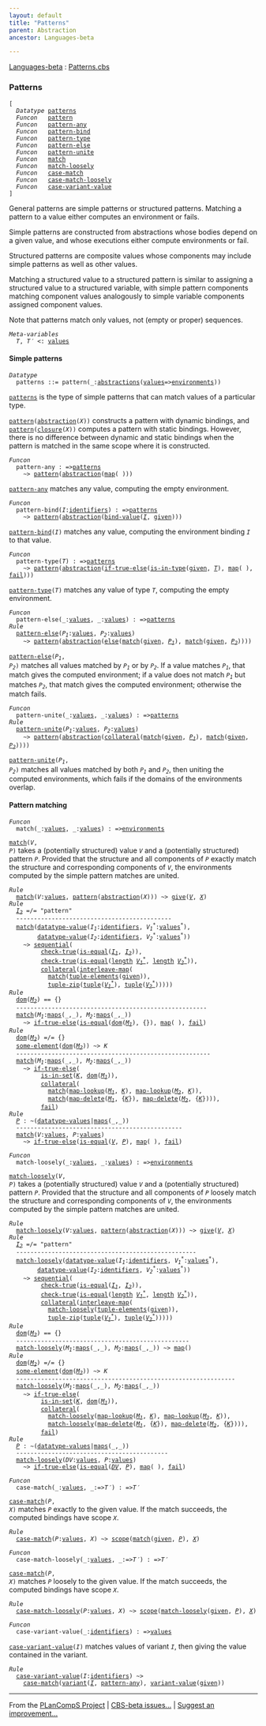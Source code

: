 ```yaml
---
layout: default
title: "Patterns"
parent: Abstraction
ancestor: Languages-beta

---
```


[Languages-beta] : [Patterns.cbs]

### Patterns

<div class="highlighter-rouge"><pre class="highlight"><code>[
  <i class="keyword">Datatype</i> <span class="name"><a href="#Name_patterns">patterns</a></span>
  <i class="keyword">Funcon</i>   <span class="name"><a href="#Name_pattern">pattern</a></span>
  <i class="keyword">Funcon</i>   <span class="name"><a href="#Name_pattern-any">pattern-any</a></span>
  <i class="keyword">Funcon</i>   <span class="name"><a href="#Name_pattern-bind">pattern-bind</a></span>
  <i class="keyword">Funcon</i>   <span class="name"><a href="#Name_pattern-type">pattern-type</a></span>
  <i class="keyword">Funcon</i>   <span class="name"><a href="#Name_pattern-else">pattern-else</a></span>
  <i class="keyword">Funcon</i>   <span class="name"><a href="#Name_pattern-unite">pattern-unite</a></span>
  <i class="keyword">Funcon</i>   <span class="name"><a href="#Name_match">match</a></span>
  <i class="keyword">Funcon</i>   <span class="name"><a href="#Name_match-loosely">match-loosely</a></span>
  <i class="keyword">Funcon</i>   <span class="name"><a href="#Name_case-match">case-match</a></span>
  <i class="keyword">Funcon</i>   <span class="name"><a href="#Name_case-match-loosely">case-match-loosely</a></span>
  <i class="keyword">Funcon</i>   <span class="name"><a href="#Name_case-variant-value">case-variant-value</a></span>
]</code></pre></div>



  General patterns are simple patterns or structured patterns.
  Matching a pattern to a value either computes an environment or fails.

  Simple patterns are constructed from abstractions whose bodies depend on 
  a given value, and whose executions either compute environments or fail.

  Structured patterns are composite values whose components may include
  simple patterns as well as other values.

  Matching a structured value to a structured pattern is similar to assigning 
  a structured value to a structured variable, with simple pattern components 
  matching component values analogously to simple variable components assigned
  component values.
  
  Note that patterns match only values, not (empty or proper) sequences.



<div class="highlighter-rouge"><pre class="highlight"><code><i class="keyword">Meta-variables</i>
  <span id="PartVariable_T"><i class="var">T</i></span>, <span id="PartVariable_T'"><i class="var">T&prime;</i></span> <: <span class="name"><a href="../../../../../Value-Types/index.html#Name_values">values</a></span></code></pre></div>



#### Simple patterns

<div class="highlighter-rouge"><pre class="highlight"><code><i class="keyword">Datatype</i>
  <span class="name"><span id="Name_patterns">patterns</span></span> ::= <span id="Name_pattern">pattern</span>(_:<span class="name"><a href="../../../../Generic/index.html#Name_abstractions">abstractions</a></span>(<span class="name"><a href="../../../../../Value-Types/index.html#Name_values">values</a></span>=><span class="name"><a href="../../../../../../Computations/Normal/Binding/index.html#Name_environments">environments</a></span>))</code></pre></div>

  
  <code><span class="name"><a href="#Name_patterns">patterns</a></span></code> is the type of simple patterns that can match values of a
  particular type.
   
  <code><span class="name"><a href="#Name_pattern">pattern</a></span>(<span class="name"><a href="../../../../Generic/index.html#Name_abstraction">abstraction</a></span>(<i class="var">X</i>))</code> constructs a pattern with dynamic bindings, and
  <code><span class="name"><a href="#Name_pattern">pattern</a></span>(<span class="name"><a href="../../../../Generic/index.html#Name_closure">closure</a></span>(<i class="var">X</i>))</code> computes a pattern with static bindings. However,
  there is no difference between dynamic and static bindings when the pattern
  is matched in the same scope where it is constructed.



<div class="highlighter-rouge"><pre class="highlight"><code><i class="keyword">Funcon</i>
  <span class="name"><span id="Name_pattern-any">pattern-any</span></span> : =><span class="name"><a href="#Name_patterns">patterns</a></span>
    ~> <span class="name"><a href="#Name_pattern">pattern</a></span>(<span class="name"><a href="../../../../Generic/index.html#Name_abstraction">abstraction</a></span>(<span class="name"><a href="../../../../../Composite/Maps/index.html#Name_map">map</a></span>( )))</code></pre></div>


  <code><span class="name"><a href="#Name_pattern-any">pattern-any</a></span></code> matches any value, computing the empty environment.



<div class="highlighter-rouge"><pre class="highlight"><code><i class="keyword">Funcon</i>
  <span class="name"><span id="Name_pattern-bind">pattern-bind</span></span>(<span id="Variable247_I"><i class="var">I</i></span>:<span class="name"><a href="../../../../../../Computations/Normal/Binding/index.html#Name_identifiers">identifiers</a></span>) : =><span class="name"><a href="#Name_patterns">patterns</a></span>
    ~> <span class="name"><a href="#Name_pattern">pattern</a></span>(<span class="name"><a href="../../../../Generic/index.html#Name_abstraction">abstraction</a></span>(<span class="name"><a href="../../../../../../Computations/Normal/Binding/index.html#Name_bind-value">bind-value</a></span>(<a href="#Variable247_I"><i class="var">I</i></a>, <span class="name"><a href="../../../../../../Computations/Normal/Giving/index.html#Name_given">given</a></span>)))</code></pre></div>


  <code><span class="name"><a href="#Name_pattern-bind">pattern-bind</a></span>(<i class="var">I</i>)</code> matches any value, computing the environment binding <code><i class="var">I</i></code>
  to that value.



<div class="highlighter-rouge"><pre class="highlight"><code><i class="keyword">Funcon</i>
  <span class="name"><span id="Name_pattern-type">pattern-type</span></span>(<span id="Variable337_T"><i class="var">T</i></span>) : =><span class="name"><a href="#Name_patterns">patterns</a></span>
    ~> <span class="name"><a href="#Name_pattern">pattern</a></span>(<span class="name"><a href="../../../../Generic/index.html#Name_abstraction">abstraction</a></span>(<span class="name"><a href="../../../../../../Computations/Normal/Flowing/index.html#Name_if-true-else">if-true-else</a></span>(<span class="name"><a href="../../../../../Value-Types/index.html#Name_is-in-type">is-in-type</a></span>(<span class="name"><a href="../../../../../../Computations/Normal/Giving/index.html#Name_given">given</a></span>, <a href="#Variable337_T"><i class="var">T</i></a>), <span class="name"><a href="../../../../../Composite/Maps/index.html#Name_map">map</a></span>( ), <span class="name"><a href="../../../../../../Computations/Abnormal/Failing/index.html#Name_fail">fail</a></span>)))</code></pre></div>


  <code><span class="name"><a href="#Name_pattern-type">pattern-type</a></span>(<i class="var">T</i>)</code> matches any value of type <code><i class="var">T</i></code>, computing the empty
  environment.

<div class="highlighter-rouge"><pre class="highlight"><code><i class="keyword">Funcon</i>
  <span class="name"><span id="Name_pattern-else">pattern-else</span></span>(_:<span class="name"><a href="../../../../../Value-Types/index.html#Name_values">values</a></span>, _:<span class="name"><a href="../../../../../Value-Types/index.html#Name_values">values</a></span>) : =><span class="name"><a href="#Name_patterns">patterns</a></span>
<i class="keyword">Rule</i>
  <span class="name"><a href="#Name_pattern-else">pattern-else</a></span>(<span id="Variable471_P1"><i class="var">P<sub class="sub">1</sub></i></span>:<span class="name"><a href="../../../../../Value-Types/index.html#Name_values">values</a></span>, <span id="Variable480_P2"><i class="var">P<sub class="sub">2</sub></i></span>:<span class="name"><a href="../../../../../Value-Types/index.html#Name_values">values</a></span>)
    ~> <span class="name"><a href="#Name_pattern">pattern</a></span>(<span class="name"><a href="../../../../Generic/index.html#Name_abstraction">abstraction</a></span>(<span class="name"><a href="../../../../../../Computations/Abnormal/Failing/index.html#Name_else">else</a></span>(<span class="name"><a href="#Name_match">match</a></span>(<span class="name"><a href="../../../../../../Computations/Normal/Giving/index.html#Name_given">given</a></span>, <a href="#Variable471_P1"><i class="var">P<sub class="sub">1</sub></i></a>), <span class="name"><a href="#Name_match">match</a></span>(<span class="name"><a href="../../../../../../Computations/Normal/Giving/index.html#Name_given">given</a></span>, <a href="#Variable480_P2"><i class="var">P<sub class="sub">2</sub></i></a>))))</code></pre></div>


  <code><span class="name"><a href="#Name_pattern-else">pattern-else</a></span>(<i class="var">P<sub class="sub">1</sub></i>, <i class="var">P<sub class="sub">2</sub></i>)</code> matches all values matched by <code><i class="var">P<sub class="sub">1</sub></i></code> or by <code><i class="var">P<sub class="sub">2</sub></i></code>.
  If a value matches <code><i class="var">P<sub class="sub">1</sub></i></code>, that match gives the computed environment;
  if a value does not match <code><i class="var">P<sub class="sub">1</sub></i></code> but matches <code><i class="var">P<sub class="sub">2</sub></i></code>, that match gives 
  the computed environment; otherwise the match fails.

<div class="highlighter-rouge"><pre class="highlight"><code><i class="keyword">Funcon</i>
  <span class="name"><span id="Name_pattern-unite">pattern-unite</span></span>(_:<span class="name"><a href="../../../../../Value-Types/index.html#Name_values">values</a></span>, _:<span class="name"><a href="../../../../../Value-Types/index.html#Name_values">values</a></span>) : =><span class="name"><a href="#Name_patterns">patterns</a></span>
<i class="keyword">Rule</i>
  <span class="name"><a href="#Name_pattern-unite">pattern-unite</a></span>(<span id="Variable687_P1"><i class="var">P<sub class="sub">1</sub></i></span>:<span class="name"><a href="../../../../../Value-Types/index.html#Name_values">values</a></span>, <span id="Variable696_P2"><i class="var">P<sub class="sub">2</sub></i></span>:<span class="name"><a href="../../../../../Value-Types/index.html#Name_values">values</a></span>)
    ~> <span class="name"><a href="#Name_pattern">pattern</a></span>(<span class="name"><a href="../../../../Generic/index.html#Name_abstraction">abstraction</a></span>(<span class="name"><a href="../../../../../../Computations/Normal/Binding/index.html#Name_collateral">collateral</a></span>(<span class="name"><a href="#Name_match">match</a></span>(<span class="name"><a href="../../../../../../Computations/Normal/Giving/index.html#Name_given">given</a></span>, <a href="#Variable687_P1"><i class="var">P<sub class="sub">1</sub></i></a>), <span class="name"><a href="#Name_match">match</a></span>(<span class="name"><a href="../../../../../../Computations/Normal/Giving/index.html#Name_given">given</a></span>, <a href="#Variable696_P2"><i class="var">P<sub class="sub">2</sub></i></a>))))</code></pre></div>


  <code><span class="name"><a href="#Name_pattern-unite">pattern-unite</a></span>(<i class="var">P<sub class="sub">1</sub></i>, <i class="var">P<sub class="sub">2</sub></i>)</code> matches all values matched by both <code><i class="var">P<sub class="sub">1</sub></i></code> and <code><i class="var">P<sub class="sub">2</sub></i></code>,
  then uniting the computed environments, which fails if the domains of the
  environments overlap.



#### Pattern matching

<div class="highlighter-rouge"><pre class="highlight"><code><i class="keyword">Funcon</i>
  <span class="name"><span id="Name_match">match</span></span>(_:<span class="name"><a href="../../../../../Value-Types/index.html#Name_values">values</a></span>, _:<span class="name"><a href="../../../../../Value-Types/index.html#Name_values">values</a></span>) : =><span class="name"><a href="../../../../../../Computations/Normal/Binding/index.html#Name_environments">environments</a></span></code></pre></div>

  <code><span class="name"><a href="#Name_match">match</a></span>(<i class="var">V</i>, <i class="var">P</i>)</code> takes a (potentially structured) value <code><i class="var">V</i></code> and a
  (potentially structured) pattern <code><i class="var">P</i></code>. Provided that the structure and all
  components of <code><i class="var">P</i></code> exactly match the structure and corresponding components
  of <code><i class="var">V</i></code>, the environments computed by the simple pattern matches are united.

<div class="highlighter-rouge"><pre class="highlight"><code><i class="keyword">Rule</i>
  <span class="name"><a href="#Name_match">match</a></span>(<span id="Variable967_V"><i class="var">V</i></span>:<span class="name"><a href="../../../../../Value-Types/index.html#Name_values">values</a></span>, <span class="name"><a href="#Name_pattern">pattern</a></span>(<span class="name"><a href="../../../../Generic/index.html#Name_abstraction">abstraction</a></span>(<span id="Variable977_X"><i class="var">X</i></span>))) ~> <span class="name"><a href="../../../../../../Computations/Normal/Giving/index.html#Name_give">give</a></span>(<a href="#Variable967_V"><i class="var">V</i></a>, <a href="#Variable977_X"><i class="var">X</i></a>)
<i class="keyword">Rule</i>
  <a href="#Variable1067_I2"><i class="var">I<sub class="sub">2</sub></i></a> =/= "pattern"
  --------------------------------------------
  <span class="name"><a href="#Name_match">match</a></span>(<span class="name"><a href="../../../../../Composite/Datatypes/index.html#Name_datatype-value">datatype-value</a></span>(<span id="Variable1038_I1"><i class="var">I<sub class="sub">1</sub></i></span>:<span class="name"><a href="../../../../../../Computations/Normal/Binding/index.html#Name_identifiers">identifiers</a></span>, <span id="Variable1048_V1*"><i class="var">V<sub class="sub">1</sub><sup class="sup">*</sup></i></span>:<span class="name"><a href="../../../../../Value-Types/index.html#Name_values">values</a></span><sup class="sup">*</sup>),
        <span class="name"><a href="../../../../../Composite/Datatypes/index.html#Name_datatype-value">datatype-value</a></span>(<span id="Variable1067_I2"><i class="var">I<sub class="sub">2</sub></i></span>:<span class="name"><a href="../../../../../../Computations/Normal/Binding/index.html#Name_identifiers">identifiers</a></span>, <span id="Variable1077_V2*"><i class="var">V<sub class="sub">2</sub><sup class="sup">*</sup></i></span>:<span class="name"><a href="../../../../../Value-Types/index.html#Name_values">values</a></span><sup class="sup">*</sup>))
    ~> <span class="name"><a href="../../../../../../Computations/Normal/Flowing/index.html#Name_sequential">sequential</a></span>(
         <span class="name"><a href="../../../../../../Computations/Abnormal/Failing/index.html#Name_check-true">check-true</a></span>(<span class="name"><a href="../../../../../Value-Types/index.html#Name_is-equal">is-equal</a></span>(<a href="#Variable1038_I1"><i class="var">I<sub class="sub">1</sub></i></a>, <a href="#Variable1067_I2"><i class="var">I<sub class="sub">2</sub></i></a>)),
         <span class="name"><a href="../../../../../../Computations/Abnormal/Failing/index.html#Name_check-true">check-true</a></span>(<span class="name"><a href="../../../../../Value-Types/index.html#Name_is-equal">is-equal</a></span>(<span class="name"><a href="../../../../../Composite/Sequences/index.html#Name_length">length</a></span> <a href="#Variable1048_V1*"><i class="var">V<sub class="sub">1</sub><sup class="sup">*</sup></i></a>, <span class="name"><a href="../../../../../Composite/Sequences/index.html#Name_length">length</a></span> <a href="#Variable1077_V2*"><i class="var">V<sub class="sub">2</sub><sup class="sup">*</sup></i></a>)),
         <span class="name"><a href="../../../../../../Computations/Normal/Binding/index.html#Name_collateral">collateral</a></span>(<span class="name"><a href="../../../../../../Computations/Normal/Giving/index.html#Name_interleave-map">interleave-map</a></span>(
           <span class="name"><a href="#Name_match">match</a></span>(<span class="name"><a href="../../../../../Composite/Tuples/index.html#Name_tuple-elements">tuple-elements</a></span>(<span class="name"><a href="../../../../../../Computations/Normal/Giving/index.html#Name_given">given</a></span>)),
           <span class="name"><a href="../../../../../Composite/Tuples/index.html#Name_tuple-zip">tuple-zip</a></span>(<span class="name"><a href="../../../../../Composite/Tuples/index.html#Name_tuple">tuple</a></span>(<a href="#Variable1048_V1*"><i class="var">V<sub class="sub">1</sub><sup class="sup">*</sup></i></a>), <span class="name"><a href="../../../../../Composite/Tuples/index.html#Name_tuple">tuple</a></span>(<a href="#Variable1077_V2*"><i class="var">V<sub class="sub">2</sub><sup class="sup">*</sup></i></a>)))))
<i class="keyword">Rule</i>
  <span class="name"><a href="../../../../../Composite/Maps/index.html#Name_dom">dom</a></span>(<a href="#Variable1287_M2"><i class="var">M<sub class="sub">2</sub></i></a>) == {}
  ------------------------------------------------------
  <span class="name"><a href="#Name_match">match</a></span>(<span id="Variable1264_M1"><i class="var">M<sub class="sub">1</sub></i></span>:<span class="name"><a href="../../../../../Composite/Maps/index.html#Name_maps">maps</a></span>(_,_), <span id="Variable1287_M2"><i class="var">M<sub class="sub">2</sub></i></span>:<span class="name"><a href="../../../../../Composite/Maps/index.html#Name_maps">maps</a></span>(_,_))
    ~> <span class="name"><a href="../../../../../../Computations/Normal/Flowing/index.html#Name_if-true-else">if-true-else</a></span>(<span class="name"><a href="../../../../../Value-Types/index.html#Name_is-equal">is-equal</a></span>(<span class="name"><a href="../../../../../Composite/Maps/index.html#Name_dom">dom</a></span>(<a href="#Variable1264_M1"><i class="var">M<sub class="sub">1</sub></i></a>), {}), <span class="name"><a href="../../../../../Composite/Maps/index.html#Name_map">map</a></span>( ), <span class="name"><a href="../../../../../../Computations/Abnormal/Failing/index.html#Name_fail">fail</a></span>)
<i class="keyword">Rule</i>
  <span class="name"><a href="../../../../../Composite/Maps/index.html#Name_dom">dom</a></span>(<a href="#Variable1435_M2"><i class="var">M<sub class="sub">2</sub></i></a>) =/= {}
  <span class="name"><a href="../../../../../Composite/Sets/index.html#Name_some-element">some-element</a></span>(<span class="name"><a href="../../../../../Composite/Maps/index.html#Name_dom">dom</a></span>(<a href="#Variable1435_M2"><i class="var">M<sub class="sub">2</sub></i></a>)) ~> <span id="Variable1399_K"><i class="var">K</i></span>
  -------------------------------------------------------
  <span class="name"><a href="#Name_match">match</a></span>(<span id="Variable1412_M1"><i class="var">M<sub class="sub">1</sub></i></span>:<span class="name"><a href="../../../../../Composite/Maps/index.html#Name_maps">maps</a></span>(_,_), <span id="Variable1435_M2"><i class="var">M<sub class="sub">2</sub></i></span>:<span class="name"><a href="../../../../../Composite/Maps/index.html#Name_maps">maps</a></span>(_,_))
    ~> <span class="name"><a href="../../../../../../Computations/Normal/Flowing/index.html#Name_if-true-else">if-true-else</a></span>(
         <span class="name"><a href="../../../../../Composite/Sets/index.html#Name_is-in-set">is-in-set</a></span>(<a href="#Variable1399_K"><i class="var">K</i></a>, <span class="name"><a href="../../../../../Composite/Maps/index.html#Name_dom">dom</a></span>(<a href="#Variable1412_M1"><i class="var">M<sub class="sub">1</sub></i></a>)),
         <span class="name"><a href="../../../../../../Computations/Normal/Binding/index.html#Name_collateral">collateral</a></span>(
           <span class="name"><a href="#Name_match">match</a></span>(<span class="name"><a href="../../../../../Composite/Maps/index.html#Name_map-lookup">map-lookup</a></span>(<a href="#Variable1412_M1"><i class="var">M<sub class="sub">1</sub></i></a>, <a href="#Variable1399_K"><i class="var">K</i></a>), <span class="name"><a href="../../../../../Composite/Maps/index.html#Name_map-lookup">map-lookup</a></span>(<a href="#Variable1435_M2"><i class="var">M<sub class="sub">2</sub></i></a>, <a href="#Variable1399_K"><i class="var">K</i></a>)),
           <span class="name"><a href="#Name_match">match</a></span>(<span class="name"><a href="../../../../../Composite/Maps/index.html#Name_map-delete">map-delete</a></span>(<a href="#Variable1412_M1"><i class="var">M<sub class="sub">1</sub></i></a>, {<a href="#Variable1399_K"><i class="var">K</i></a>}), <span class="name"><a href="../../../../../Composite/Maps/index.html#Name_map-delete">map-delete</a></span>(<a href="#Variable1435_M2"><i class="var">M<sub class="sub">2</sub></i></a>, {<a href="#Variable1399_K"><i class="var">K</i></a>}))),
         <span class="name"><a href="../../../../../../Computations/Abnormal/Failing/index.html#Name_fail">fail</a></span>)
<i class="keyword">Rule</i>
  <a href="#Variable1660_P"><i class="var">P</i></a> : ~(<span class="name"><a href="../../../../../Composite/Datatypes/index.html#Name_datatype-values">datatype-values</a></span>|<span class="name"><a href="../../../../../Composite/Maps/index.html#Name_maps">maps</a></span>(_,_))
  -----------------------------------------------
  <span class="name"><a href="#Name_match">match</a></span>(<span id="Variable1652_V"><i class="var">V</i></span>:<span class="name"><a href="../../../../../Value-Types/index.html#Name_values">values</a></span>, <span id="Variable1660_P"><i class="var">P</i></span>:<span class="name"><a href="../../../../../Value-Types/index.html#Name_values">values</a></span>)
    ~> <span class="name"><a href="../../../../../../Computations/Normal/Flowing/index.html#Name_if-true-else">if-true-else</a></span>(<span class="name"><a href="../../../../../Value-Types/index.html#Name_is-equal">is-equal</a></span>(<a href="#Variable1652_V"><i class="var">V</i></a>, <a href="#Variable1660_P"><i class="var">P</i></a>), <span class="name"><a href="../../../../../Composite/Maps/index.html#Name_map">map</a></span>( ), <span class="name"><a href="../../../../../../Computations/Abnormal/Failing/index.html#Name_fail">fail</a></span>)</code></pre></div>



<div class="highlighter-rouge"><pre class="highlight"><code><i class="keyword">Funcon</i>
  <span class="name"><span id="Name_match-loosely">match-loosely</span></span>(_:<span class="name"><a href="../../../../../Value-Types/index.html#Name_values">values</a></span>, _:<span class="name"><a href="../../../../../Value-Types/index.html#Name_values">values</a></span>) : =><span class="name"><a href="../../../../../../Computations/Normal/Binding/index.html#Name_environments">environments</a></span></code></pre></div>

  <code><span class="name"><a href="#Name_match-loosely">match-loosely</a></span>(<i class="var">V</i>, <i class="var">P</i>)</code> takes a (potentially structured) value <code><i class="var">V</i></code> and a
  (potentially structured) pattern <code><i class="var">P</i></code>. Provided that the structure and all
  components of <code><i class="var">P</i></code> loosely match the structure and corresponding components
  of <code><i class="var">V</i></code>, the environments computed by the simple pattern matches are united.

<div class="highlighter-rouge"><pre class="highlight"><code><i class="keyword">Rule</i>
  <span class="name"><a href="#Name_match-loosely">match-loosely</a></span>(<span id="Variable1827_V"><i class="var">V</i></span>:<span class="name"><a href="../../../../../Value-Types/index.html#Name_values">values</a></span>, <span class="name"><a href="#Name_pattern">pattern</a></span>(<span class="name"><a href="../../../../Generic/index.html#Name_abstraction">abstraction</a></span>(<span id="Variable1837_X"><i class="var">X</i></span>))) ~> <span class="name"><a href="../../../../../../Computations/Normal/Giving/index.html#Name_give">give</a></span>(<a href="#Variable1827_V"><i class="var">V</i></a>, <a href="#Variable1837_X"><i class="var">X</i></a>)
<i class="keyword">Rule</i>
  <a href="#Variable1927_I2"><i class="var">I<sub class="sub">2</sub></i></a> =/= "pattern"
  ---------------------------------------------------
  <span class="name"><a href="#Name_match-loosely">match-loosely</a></span>(<span class="name"><a href="../../../../../Composite/Datatypes/index.html#Name_datatype-value">datatype-value</a></span>(<span id="Variable1898_I1"><i class="var">I<sub class="sub">1</sub></i></span>:<span class="name"><a href="../../../../../../Computations/Normal/Binding/index.html#Name_identifiers">identifiers</a></span>, <span id="Variable1908_V1*"><i class="var">V<sub class="sub">1</sub><sup class="sup">*</sup></i></span>:<span class="name"><a href="../../../../../Value-Types/index.html#Name_values">values</a></span><sup class="sup">*</sup>),
        <span class="name"><a href="../../../../../Composite/Datatypes/index.html#Name_datatype-value">datatype-value</a></span>(<span id="Variable1927_I2"><i class="var">I<sub class="sub">2</sub></i></span>:<span class="name"><a href="../../../../../../Computations/Normal/Binding/index.html#Name_identifiers">identifiers</a></span>, <span id="Variable1937_V2*"><i class="var">V<sub class="sub">2</sub><sup class="sup">*</sup></i></span>:<span class="name"><a href="../../../../../Value-Types/index.html#Name_values">values</a></span><sup class="sup">*</sup>))
    ~> <span class="name"><a href="../../../../../../Computations/Normal/Flowing/index.html#Name_sequential">sequential</a></span>(
         <span class="name"><a href="../../../../../../Computations/Abnormal/Failing/index.html#Name_check-true">check-true</a></span>(<span class="name"><a href="../../../../../Value-Types/index.html#Name_is-equal">is-equal</a></span>(<a href="#Variable1898_I1"><i class="var">I<sub class="sub">1</sub></i></a>, <a href="#Variable1927_I2"><i class="var">I<sub class="sub">2</sub></i></a>)),
         <span class="name"><a href="../../../../../../Computations/Abnormal/Failing/index.html#Name_check-true">check-true</a></span>(<span class="name"><a href="../../../../../Value-Types/index.html#Name_is-equal">is-equal</a></span>(<span class="name"><a href="../../../../../Composite/Sequences/index.html#Name_length">length</a></span> <a href="#Variable1908_V1*"><i class="var">V<sub class="sub">1</sub><sup class="sup">*</sup></i></a>, <span class="name"><a href="../../../../../Composite/Sequences/index.html#Name_length">length</a></span> <a href="#Variable1937_V2*"><i class="var">V<sub class="sub">2</sub><sup class="sup">*</sup></i></a>)),
         <span class="name"><a href="../../../../../../Computations/Normal/Binding/index.html#Name_collateral">collateral</a></span>(<span class="name"><a href="../../../../../../Computations/Normal/Giving/index.html#Name_interleave-map">interleave-map</a></span>(
           <span class="name"><a href="#Name_match-loosely">match-loosely</a></span>(<span class="name"><a href="../../../../../Composite/Tuples/index.html#Name_tuple-elements">tuple-elements</a></span>(<span class="name"><a href="../../../../../../Computations/Normal/Giving/index.html#Name_given">given</a></span>)),
           <span class="name"><a href="../../../../../Composite/Tuples/index.html#Name_tuple-zip">tuple-zip</a></span>(<span class="name"><a href="../../../../../Composite/Tuples/index.html#Name_tuple">tuple</a></span>(<a href="#Variable1908_V1*"><i class="var">V<sub class="sub">1</sub><sup class="sup">*</sup></i></a>), <span class="name"><a href="../../../../../Composite/Tuples/index.html#Name_tuple">tuple</a></span>(<a href="#Variable1937_V2*"><i class="var">V<sub class="sub">2</sub><sup class="sup">*</sup></i></a>)))))
<i class="keyword">Rule</i>
  <span class="name"><a href="../../../../../Composite/Maps/index.html#Name_dom">dom</a></span>(<a href="#Variable2147_M2"><i class="var">M<sub class="sub">2</sub></i></a>) == {}
  -------------------------------------------------
  <span class="name"><a href="#Name_match-loosely">match-loosely</a></span>(<span id="Variable2124_M1"><i class="var">M<sub class="sub">1</sub></i></span>:<span class="name"><a href="../../../../../Composite/Maps/index.html#Name_maps">maps</a></span>(_,_), <span id="Variable2147_M2"><i class="var">M<sub class="sub">2</sub></i></span>:<span class="name"><a href="../../../../../Composite/Maps/index.html#Name_maps">maps</a></span>(_,_)) ~> <span class="name"><a href="../../../../../Composite/Maps/index.html#Name_map">map</a></span>()
<i class="keyword">Rule</i>
  <span class="name"><a href="../../../../../Composite/Maps/index.html#Name_dom">dom</a></span>(<a href="#Variable2259_M2"><i class="var">M<sub class="sub">2</sub></i></a>) =/= {}
  <span class="name"><a href="../../../../../Composite/Sets/index.html#Name_some-element">some-element</a></span>(<span class="name"><a href="../../../../../Composite/Maps/index.html#Name_dom">dom</a></span>(<a href="#Variable2259_M2"><i class="var">M<sub class="sub">2</sub></i></a>)) ~> <span id="Variable2223_K"><i class="var">K</i></span>
  --------------------------------------------------------------
  <span class="name"><a href="#Name_match-loosely">match-loosely</a></span>(<span id="Variable2236_M1"><i class="var">M<sub class="sub">1</sub></i></span>:<span class="name"><a href="../../../../../Composite/Maps/index.html#Name_maps">maps</a></span>(_,_), <span id="Variable2259_M2"><i class="var">M<sub class="sub">2</sub></i></span>:<span class="name"><a href="../../../../../Composite/Maps/index.html#Name_maps">maps</a></span>(_,_))
    ~> <span class="name"><a href="../../../../../../Computations/Normal/Flowing/index.html#Name_if-true-else">if-true-else</a></span>(
         <span class="name"><a href="../../../../../Composite/Sets/index.html#Name_is-in-set">is-in-set</a></span>(<a href="#Variable2223_K"><i class="var">K</i></a>, <span class="name"><a href="../../../../../Composite/Maps/index.html#Name_dom">dom</a></span>(<a href="#Variable2236_M1"><i class="var">M<sub class="sub">1</sub></i></a>)),
         <span class="name"><a href="../../../../../../Computations/Normal/Binding/index.html#Name_collateral">collateral</a></span>(
           <span class="name"><a href="#Name_match-loosely">match-loosely</a></span>(<span class="name"><a href="../../../../../Composite/Maps/index.html#Name_map-lookup">map-lookup</a></span>(<a href="#Variable2236_M1"><i class="var">M<sub class="sub">1</sub></i></a>, <a href="#Variable2223_K"><i class="var">K</i></a>), <span class="name"><a href="../../../../../Composite/Maps/index.html#Name_map-lookup">map-lookup</a></span>(<a href="#Variable2259_M2"><i class="var">M<sub class="sub">2</sub></i></a>, <a href="#Variable2223_K"><i class="var">K</i></a>)),
           <span class="name"><a href="#Name_match-loosely">match-loosely</a></span>(<span class="name"><a href="../../../../../Composite/Maps/index.html#Name_map-delete">map-delete</a></span>(<a href="#Variable2236_M1"><i class="var">M<sub class="sub">1</sub></i></a>, {<a href="#Variable2223_K"><i class="var">K</i></a>}), <span class="name"><a href="../../../../../Composite/Maps/index.html#Name_map-delete">map-delete</a></span>(<a href="#Variable2259_M2"><i class="var">M<sub class="sub">2</sub></i></a>, {<a href="#Variable2223_K"><i class="var">K</i></a>}))),
         <span class="name"><a href="../../../../../../Computations/Abnormal/Failing/index.html#Name_fail">fail</a></span>)
<i class="keyword">Rule</i>
  <a href="#Variable2484_P"><i class="var">P</i></a> : ~(<span class="name"><a href="../../../../../Composite/Datatypes/index.html#Name_datatype-values">datatype-values</a></span>|<span class="name"><a href="../../../../../Composite/Maps/index.html#Name_maps">maps</a></span>(_,_))
  -------------------------------------------
  <span class="name"><a href="#Name_match-loosely">match-loosely</a></span>(<span id="Variable2476_DV"><i class="var">DV</i></span>:<span class="name"><a href="../../../../../Value-Types/index.html#Name_values">values</a></span>, <span id="Variable2484_P"><i class="var">P</i></span>:<span class="name"><a href="../../../../../Value-Types/index.html#Name_values">values</a></span>)
    ~> <span class="name"><a href="../../../../../../Computations/Normal/Flowing/index.html#Name_if-true-else">if-true-else</a></span>(<span class="name"><a href="../../../../../Value-Types/index.html#Name_is-equal">is-equal</a></span>(<a href="#Variable2476_DV"><i class="var">DV</i></a>, <a href="#Variable2484_P"><i class="var">P</i></a>), <span class="name"><a href="../../../../../Composite/Maps/index.html#Name_map">map</a></span>( ), <span class="name"><a href="../../../../../../Computations/Abnormal/Failing/index.html#Name_fail">fail</a></span>)</code></pre></div>



<div class="highlighter-rouge"><pre class="highlight"><code><i class="keyword">Funcon</i>
  <span class="name"><span id="Name_case-match">case-match</span></span>(_:<span class="name"><a href="../../../../../Value-Types/index.html#Name_values">values</a></span>, _:=><span id="Variable2551_T'"><i class="var">T&prime;</i></span>) : =><span id="Variable2568_T'"><i class="var">T&prime;</i></span></code></pre></div>

  <code><span class="name"><a href="#Name_case-match">case-match</a></span>(<i class="var">P</i>, <i class="var">X</i>)</code> matches <code><i class="var">P</i></code> exactly to the given value.
  If the match succeeds, the computed bindings have scope <code><i class="var">X</i></code>.

<div class="highlighter-rouge"><pre class="highlight"><code><i class="keyword">Rule</i>
  <span class="name"><a href="#Name_case-match">case-match</a></span>(<span id="Variable2635_P"><i class="var">P</i></span>:<span class="name"><a href="../../../../../Value-Types/index.html#Name_values">values</a></span>, <span id="Variable2643_X"><i class="var">X</i></span>) ~> <span class="name"><a href="../../../../../../Computations/Normal/Binding/index.html#Name_scope">scope</a></span>(<span class="name"><a href="#Name_match">match</a></span>(<span class="name"><a href="../../../../../../Computations/Normal/Giving/index.html#Name_given">given</a></span>, <a href="#Variable2635_P"><i class="var">P</i></a>), <a href="#Variable2643_X"><i class="var">X</i></a>)</code></pre></div>



<div class="highlighter-rouge"><pre class="highlight"><code><i class="keyword">Funcon</i>
  <span class="name"><span id="Name_case-match-loosely">case-match-loosely</span></span>(_:<span class="name"><a href="../../../../../Value-Types/index.html#Name_values">values</a></span>, _:=><span id="Variable2700_T'"><i class="var">T&prime;</i></span>) : =><span id="Variable2717_T'"><i class="var">T&prime;</i></span></code></pre></div>

  <code><span class="name"><a href="#Name_case-match">case-match</a></span>(<i class="var">P</i>, <i class="var">X</i>)</code> matches <code><i class="var">P</i></code> loosely to the given value. 
  If the match succeeds, the computed bindings have scope <code><i class="var">X</i></code>.

<div class="highlighter-rouge"><pre class="highlight"><code><i class="keyword">Rule</i>
  <span class="name"><a href="#Name_case-match-loosely">case-match-loosely</a></span>(<span id="Variable2784_P"><i class="var">P</i></span>:<span class="name"><a href="../../../../../Value-Types/index.html#Name_values">values</a></span>, <span id="Variable2792_X"><i class="var">X</i></span>) ~> <span class="name"><a href="../../../../../../Computations/Normal/Binding/index.html#Name_scope">scope</a></span>(<span class="name"><a href="#Name_match-loosely">match-loosely</a></span>(<span class="name"><a href="../../../../../../Computations/Normal/Giving/index.html#Name_given">given</a></span>, <a href="#Variable2784_P"><i class="var">P</i></a>), <a href="#Variable2792_X"><i class="var">X</i></a>)</code></pre></div>



<div class="highlighter-rouge"><pre class="highlight"><code><i class="keyword">Funcon</i>
  <span class="name"><span id="Name_case-variant-value">case-variant-value</span></span>(_:<span class="name"><a href="../../../../../../Computations/Normal/Binding/index.html#Name_identifiers">identifiers</a></span>) : =><span class="name"><a href="../../../../../Value-Types/index.html#Name_values">values</a></span></code></pre></div>

  <code><span class="name"><a href="#Name_case-variant-value">case-variant-value</a></span>(<i class="var">I</i>)</code> matches values of variant <code><i class="var">I</i></code>, then
  giving the value contained in the variant.

<div class="highlighter-rouge"><pre class="highlight"><code><i class="keyword">Rule</i>
  <span class="name"><a href="#Name_case-variant-value">case-variant-value</a></span>(<span id="Variable2895_I"><i class="var">I</i></span>:<span class="name"><a href="../../../../../../Computations/Normal/Binding/index.html#Name_identifiers">identifiers</a></span>) ~>
    <span class="name"><a href="#Name_case-match">case-match</a></span>(<span class="name"><a href="../../../../../Composite/Variants/index.html#Name_variant">variant</a></span>(<a href="#Variable2895_I"><i class="var">I</i></a>, <span class="name"><a href="#Name_pattern-any">pattern-any</a></span>), <span class="name"><a href="../../../../../Composite/Variants/index.html#Name_variant-value">variant-value</a></span>(<span class="name"><a href="../../../../../../Computations/Normal/Giving/index.html#Name_given">given</a></span>))</code></pre></div>



[Funcons-beta]: /CBS-beta/docs/Funcons-beta
  "FUNCONS-BETA"
[Unstable-Funcons-beta]: /CBS-beta/docs/Unstable-Funcons-beta
  "UNSTABLE-FUNCONS-BETA"
[Languages-beta]: /CBS-beta/docs/Languages-beta
  "LANGUAGES-BETA"
[Unstable-Languages-beta]: /CBS-beta/docs/Unstable-Languages-beta
  "UNSTABLE-LANGUAGES-BETA"
[CBS-beta]: /CBS-beta 
  "CBS-BETA"


____

From the [PLanCompS Project] | [CBS-beta issues...] | [Suggest an improvement...]

[Patterns.cbs]: /CBS-beta/Languages-beta/IMP/IMP-cbs/Funcons-beta/Values/Abstraction/Patterns/Patterns.cbs
  "CBS SOURCE FILE"
[PLanCompS Project]: https://plancomps.github.io
  "PROGRAMMING LANGUAGE COMPONENTS AND SPECIFICATIONS PROJECT HOME PAGE"
[CBS-beta issues...]: https://github.com/plancomps/CBS-beta/issues
  "CBS-BETA ISSUE REPORTS ON GITHUB"
[Suggest an improvement...]: mailto:plancomps@gmail.com?Subject=CBS-beta%20-%20comment&Body=Re%3A%20CBS-beta%20specification%20at%20Funcons-beta/Values/Abstraction/Patterns/Patterns.cbs%0A%0AComment/Query/Issue/Suggestion%3A%0A%0A%0ASignature%3A%0A 
  "GENERATE AN EMAIL TEMPLATE"
